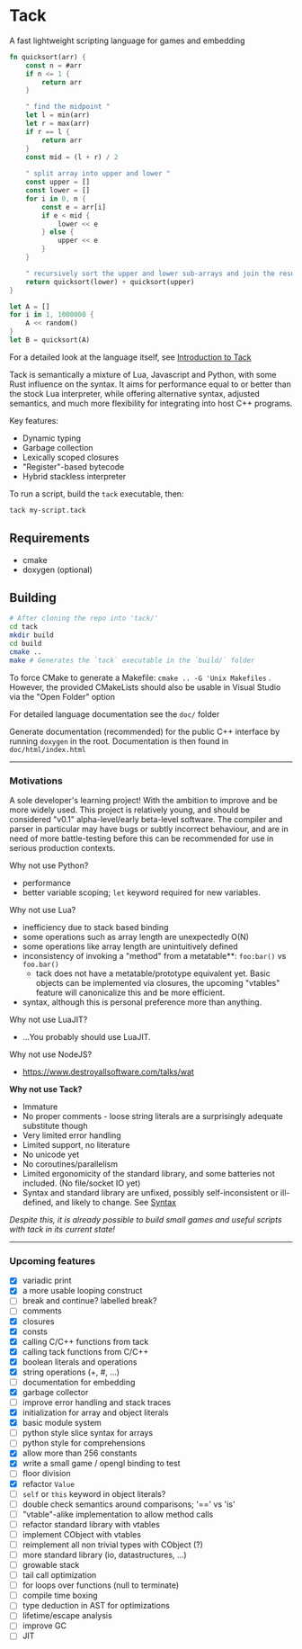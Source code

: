 # Tack

A fast lightweight scripting language for games and embedding

```rust
fn quicksort(arr) {
    const n = #arr
    if n <= 1 {
        return arr
    }

    " find the midpoint "
    let l = min(arr)
    let r = max(arr)
    if r == l {
        return arr
    }
    const mid = (l + r) / 2
    
    " split array into upper and lower "
    const upper = []
    const lower = []
    for i in 0, n {
        const e = arr[i]
        if e < mid {
            lower << e
        } else {
            upper << e
        }
    }

    " recursively sort the upper and lower sub-arrays and join the result"
    return quicksort(lower) + quicksort(upper)
}

let A = []
for i in 1, 1000000 {
    A << random()
}
let B = quicksort(A)
```

For a detailed look at the language itself, see [Introduction to Tack](doc/INTRODUCTION.md)

Tack is semantically a mixture of Lua, Javascript and Python, with some Rust influence on the syntax. It aims for performance equal to or better than the stock Lua interpreter, while offering alternative syntax, adjusted semantics, and much more flexibility for integrating into host C++ programs.

Key features:
- Dynamic typing
- Garbage collection
- Lexically scoped closures
- "Register"-based bytecode
- Hybrid stackless interpreter

To run a script, build the `tack` executable, then:

```bash
tack my-script.tack
```

## Requirements

- cmake
- doxygen (optional)

## Building

```bash
# After cloning the repo into 'tack/'
cd tack
mkdir build
cd build
cmake ..
make # Generates the `tack` executable in the `build/` folder
```
To force CMake to generate a Makefile: `cmake .. -G 'Unix Makefiles` . However, the provided CMakeLists should also be usable in Visual Studio via the "Open Folder" option

For detailed language documentation see the `doc/` folder

Generate documentation (recommended) for the public C++ interface by running `doxygen` in the root. Documentation is then found in `doc/html/index.html`



---
### Motivations

A sole developer's learning project! With the ambition to improve and be more widely used.
This project is relatively young, and should be considered "v0.1" alpha-level/early beta-level software.
The compiler and parser in particular may have bugs or subtly incorrect behaviour, and are in need of more battle-testing before this can be recommended for use in serious production contexts.

Why not use Python?
- performance
- better variable scoping; `let` keyword required for new variables.

Why not use Lua?
- inefficiency due to stack based binding
- some operations such as array length are unexpectedly O(N)
- some operations like array length are unintuitively defined
- inconsistency of invoking a "method" from a metatable**: `foo:bar()` vs `foo.bar()`
    - tack does not have a metatable/prototype equivalent yet. Basic objects can be implemented via closures, the upcoming "vtables" feature will canonicalize this and be more efficient.
- syntax, although this is personal preference more than anything.

Why not use LuaJIT?
- ...You probably should use LuaJIT.

Why not use NodeJS?
- https://www.destroyallsoftware.com/talks/wat

**Why not use Tack?**

- Immature
- No proper comments - loose string literals are a surprisingly adequate substitute though
- Very limited error handling
- Limited support, no literature
- No unicode yet
- No coroutines/parallelism
- Limited ergonomicity of the standard library, and some batteries not included. (No file/socket IO yet)
- Syntax and standard library are unfixed, possibly self-inconsistent or ill-defined, and likely to change. See [Syntax](doc/SYNTAX.md)
    
_Despite this, it is already possible to build small games and useful scripts with tack in its current state!_

---

### Upcoming features

- [x] variadic print
- [x] a more usable looping construct
- [ ] break and continue? labelled break?
- [ ] comments
- [x] closures
- [x] consts
- [x] calling C/C++ functions from tack
- [x] calling tack functions from C/C++
- [x] boolean literals and operations
- [x] string operations (+, #, ...)
- [ ] documentation for embedding
- [x] garbage collector
- [ ] improve error handling and stack traces
- [x] initialization for array and object literals
- [x] basic module system
- [ ] python style slice syntax for arrays
- [ ] python style for comprehensions
- [x] allow more than 256 constants
- [x] write a small game / opengl binding to test
- [ ] floor division
- [x] refactor `Value`
- [ ] `self` or `this` keyword in object literals?
- [ ] double check semantics around comparisons; '==' vs 'is'
- [ ] "vtable"-alike implementation to allow method calls
- [ ] refactor standard library with vtables
- [ ] implement CObject with vtables
- [ ] reimplement all non trivial types with CObject (?)
- [ ] more standard library (io, datastructures, ...)
- [ ] growable stack
- [ ] tail call optimization
- [ ] for loops over functions (null to terminate)
- [ ] compile time boxing
- [ ] type deduction in AST for optimizations
- [ ] lifetime/escape analysis
- [ ] improve GC
- [ ] JIT
